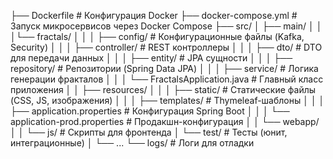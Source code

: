 ├── Dockerfile                                     # Конфигурация Docker
├── docker-compose.yml                             # Запуск микросервисов через Docker Compose
├── src/
│   ├── main/
│   │   │└── fractals/
│   │   │    ├── config/                           # Конфигурационные файлы (Kafka, Security)
│   │   │    ├── controller/                       # REST контроллеры
│   │   │    ├── dto/                              # DTO для передачи данных
│   │   │    ├── entity/                           # JPA сущности
│   │   │    ├── repository/                       # Репозитории (Spring Data JPA)
│   │   │    ├── service/                          # Логика генерации фракталов
│   │   │    └── FractalsApplication.java          # Главный класс приложения
│   │   ├── resources/
│   │   │   ├── static/                            # Статические файлы (CSS, JS, изображения)
│   │   │   ├── templates/                         # Thymeleaf-шаблоны
│   │   │   ├── application.properties             # Конфигурация Spring Boot
│   │   │   └── application-prod.properties        # Продакшн-конфигурация
│   │   └── webapp/
│   │       └── js/                                # Скрипты для фронтенда
│   └── test/                                      # Тесты (юнит, интеграционные)
│       └── ...
└── logs/                                          # Логи для отладки
